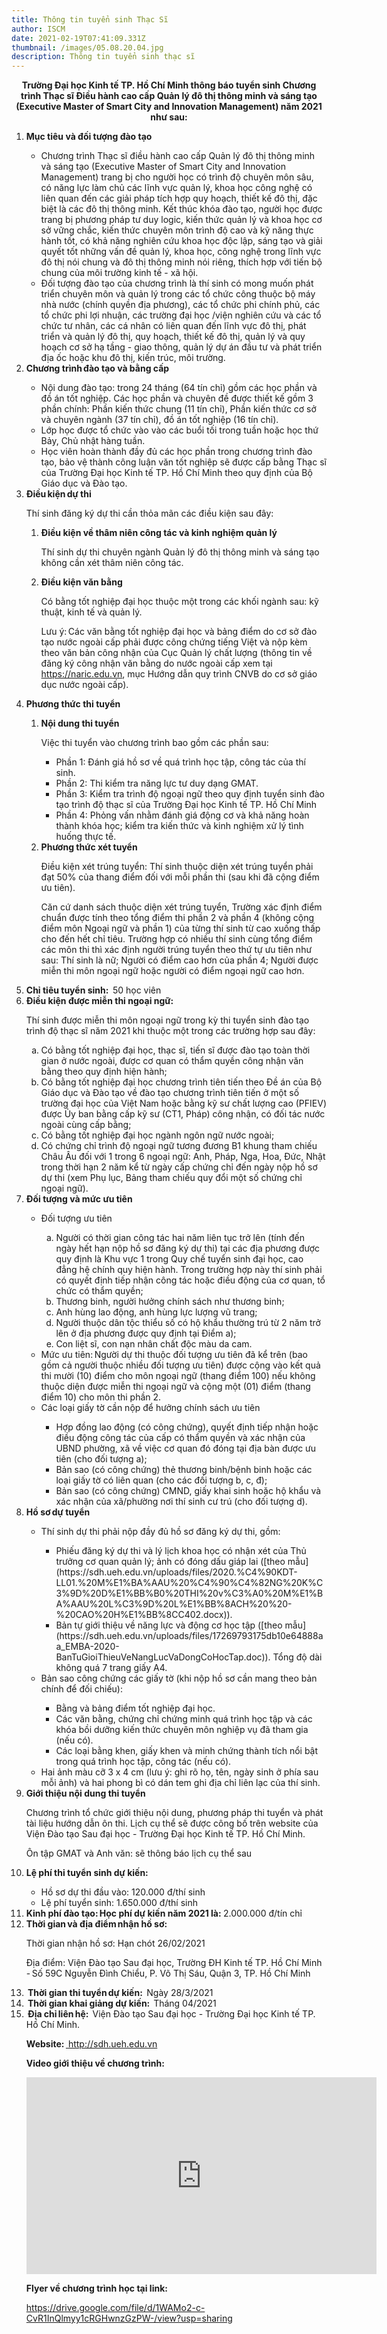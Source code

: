 ```yaml
---
title: Thông tin tuyển sinh Thạc Sĩ
author: ISCM
date: 2021-02-19T07:41:09.331Z
thumbnail: /images/05.08.20.04.jpg
description: Thông tin tuyển sinh thạc sĩ
---
```

<p align='center'> <b>Trường Đại học Kinh tế TP. Hồ Chí Minh thông báo tuyển sinh Chương trình Thạc sĩ Điều hành cao cấp Quản lý đô thị thông minh và sáng tạo (Executive Master of Smart City and Innovation Management) năm 2021 như sau: </b> </p>
<ol>
<li> <b> Mục tiêu và đối tượng đào tạo

</b> </li>

<ul>
<li>Chương trình Thạc sĩ điều hành cao cấp Quản lý đô thị thông minh và sáng tạo (Executive Master of Smart City and Innovation Management) trang bị cho người học có trình độ chuyên môn sâu, có năng lực làm chủ các lĩnh vực quản lý, khoa học công nghệ có liên quan đến các giải pháp tích hợp quy hoạch, thiết kế đô thị, đặc biệt là các đô thị thông minh. Kết thúc khóa đào tạo, người học được trang bị phương pháp tư duy logic, kiến thức quản lý và khoa học cơ sở vững chắc, kiến thức chuyên môn trình độ cao và kỹ năng thực hành tốt, có khả năng nghiên cứu khoa học độc lập, sáng tạo và giải quyết tốt những vấn đề quản lý, khoa học, công nghệ trong lĩnh vực đô thị nói chung và đô thị thông minh nói riêng, thích hợp với tiến bộ chung của môi trường kinh tế - xã hội. 
</li>

<li>Đối tượng đào tạo của chương trình là thí sinh có mong muốn phát triển chuyên môn và quản lý trong các tổ chức công thuộc bộ máy nhà nước (chính quyền địa phương), các tổ chức phi chính phủ, các tổ chức phi lợi nhuận, các trường đại học /viện nghiên cứu và các tổ chức tư nhân, các cá nhân có liên quan đến lĩnh vực đô thị, phát triển và quản lý đô thị, quy hoạch, thiết kế đô thị, quản lý và quy hoạch cơ sở hạ tầng - giao thông, quản lý dự án đầu tư và phát triển địa ốc hoặc khu đô thị, kiến trúc, môi trường. 
</li>
</ul>

<li> <b>  Chương trình đào tạo và bằng cấp 
</b> </li>
<ul>
<li>Nội dung đào tạo: trong 24 tháng (64 tín chỉ) gồm các học phần và đồ án tốt nghiệp. Các học phần và chuyên đề được thiết kế gồm 3 phần chính: Phần kiến thức chung (11 tín chỉ), Phần kiến thức cơ sở và chuyên ngành (37 tín chỉ), đồ án tốt nghiệp (16 tín chỉ). 
</li>

<li>Lớp học được tổ chức vào vào các buổi tối trong tuần hoặc học thứ Bảy, Chủ nhật hàng tuần. 
</li>

<li>Học viên hoàn thành đầy đủ các học phần trong chương trình đào tạo, bảo vệ thành công luận văn tốt nghiệp sẽ được cấp bằng Thạc sĩ của Trường Đại học Kinh tế TP. Hồ Chí Minh theo quy định của Bộ Giáo dục và Đào tạo. 
</li>

</ul>
<li> <b> Điều kiện dự thi 
</b> </li>

Thí sinh đăng ký dự thi cần thỏa mãn các điều kiện sau đây:

<ol>
<li> <b> Điều kiện về thâm niên công tác và kinh nghiệm quản lý </b> 
</li>

Thí sinh dự thi chuyên ngành Quản lý đô thị thông minh và sáng tạo không cần xét thâm niên công tác.

<li> <b> Điều kiện văn bằng </b> 
</li>

Có bằng tốt nghiệp đại học thuộc một trong các khối ngành sau: kỹ thuật, kinh tế và quản lý.

Lưu ý: Các văn bằng tốt nghiệp đại học và bảng điểm do cơ sở đào tạo nước ngoài cấp phải được công chứng tiếng Việt và nộp kèm theo văn bản công nhận của Cục Quản lý chất lượng (thông tin về đăng ký công nhận văn bằng do nước ngoài cấp xem tại https://naric.edu.vn, mục Hướng dẫn quy trình CNVB do cơ sở giáo dục nước ngoài cấp).

</ol>

<li> <b> Phương thức thi tuyển 
</b> </li>

<ol>
<li><b>Nội dung thi tuyển 
</b> </li>

Việc thi tuyển vào chương trình bao gồm các phần sau:

<ul>
<li>Phần 1: Đánh giá hồ sơ về quá trình học tập, công tác của thí sinh.  
</li>

<li>Phần 2: Thi kiểm tra năng lực tư duy dạng GMAT. 
</li>

<li>Phần 3: Kiểm tra trình độ ngoại ngữ theo quy định tuyển sinh đào tạo trình độ thạc sĩ của Trường Đại học Kinh tế TP. Hồ Chí Minh 
</li>

<li>Phần 4: Phỏng vấn nhằm đánh giá động cơ và khả năng hoàn thành khóa học; kiểm tra kiến thức và kinh nghiệm xử lý tình huống thực tế. 
</li>
</ul>

<li> <b>Phương thức xét tuyển 
</b> </li>

Điều kiện xét trúng tuyển: Thí sinh thuộc diện xét trúng tuyển phải đạt 50% của thang điểm đối với mỗi phần thi (sau khi đã cộng điểm ưu tiên).

Căn cứ danh sách thuộc diện xét trúng tuyển, Trường xác định điểm chuẩn được tính theo tổng điểm thi phần 2 và phần 4 (không cộng điểm môn Ngoại ngữ và phần 1) của từng thí sinh từ cao xuống thấp cho đến hết chỉ tiêu. Trường hợp có nhiều thí sinh cùng tổng điểm các môn thi thì xác định người trúng tuyển theo thứ tự ưu tiên như sau: Thí sinh là nữ; Người có điểm cao hơn của phần 4; Người được miễn thi môn ngoại ngữ hoặc người có điểm ngoại ngữ cao hơn.

</ol>
<li> <b>  Chỉ tiêu tuyển sinh:</b>  50 học viên 
</li>

<li> <b> Điều kiện được miễn thi ngoại ngữ: 
</b> </li>

Thí sinh được miễn thi môn ngoại ngữ trong kỳ thi tuyển sinh đào tạo trình độ thạc sĩ năm 2021 khi thuộc một trong các trường hợp sau đây:

<ol type='a'>
<li> Có bằng tốt nghiệp đại học, thạc sĩ, tiến sĩ được đào tạo toàn thời gian ở nước ngoài, được cơ quan có thẩm quyền công nhận văn bằng theo quy định hiện hành; 
</li>

<li>Có bằng tốt nghiệp đại học chương trình tiên tiến theo Đề án của Bộ Giáo dục và Đào tạo về đào tạo chương trình tiên tiến ở một số trường đại học của Việt Nam hoặc bằng kỹ sư chất lượng cao (PFIEV) được Ủy ban bằng cấp kỹ sư (CT1, Pháp) công nhận, có đối tác nước ngoài cùng cấp bằng; 
</li>

<li>Có bằng tốt nghiệp đại học ngành ngôn ngữ nước ngoài; 
</li>

<li>Có chứng chỉ trình độ ngoại ngữ tương đương B1 khung tham chiếu Châu Âu đối với 1 trong 6 ngoại ngữ: Anh, Pháp, Nga, Hoa, Đức, Nhật trong thời hạn 2 năm kể từ ngày cấp chứng chỉ đến ngày nộp hồ sơ dự thi (xem Phụ lục, Bảng tham chiếu quy đổi một số chứng chỉ ngoại ngữ). 
</li>

</ol>

<li> <b> Đối tượng và mức ưu tiên 
</b> </li>

<ul>
<li>Đối tượng ưu tiên 
</li>

<ol type='a'>
<li>Người có thời gian công tác hai năm liên tục trở lên (tính đến ngày hết hạn nộp hồ sơ đăng ký dự thi) tại các địa phương được quy định là Khu vực 1 trong Quy chế tuyển sinh đại học, cao đẳng hệ chính quy hiện hành. Trong trường hợp này thí sinh phải có quyết định tiếp nhận công tác hoặc điều động của cơ quan, tổ chức có thẩm quyền;  
</li>

<li>Thương binh, người hưởng chính sách như thương binh; 
</li>

<li>Anh hùng lao động, anh hùng lực lượng vũ trang; 
</li>

<li> Người thuộc dân tộc thiểu số có hộ khẩu thường trú từ 2 năm trở lên ở địa phương được quy định tại Điểm a); 
</li>

<li>Con liệt sĩ, con nạn nhân chất độc màu da cam. 
</li>
</ol>

<li> Mức ưu tiên: Người dự thi thuộc đối tượng ưu tiên đã kể trên (bao gồm cả người thuộc nhiều đối tượng ưu tiên) được cộng vào kết quả thi mười (10) điểm cho môn ngoại ngữ (thang điểm 100) nếu không thuộc diện được miễn thi ngoại ngữ và cộng một (01) điểm (thang điểm 10) cho môn thi phần 2. 
</li>

<li>Các loại giấy tờ cần nộp để hưởng chính sách ưu tiên </li>

<ul>
<li>Hợp đồng lao động (có công chứng), quyết định tiếp nhận hoặc điều động công tác của cấp có thẩm quyền và xác nhận của UBND phường, xã về việc cơ quan đó đóng tại địa bàn được ưu tiên (cho đối tượng a); 
</li>

<li>Bản sao (có công chứng) thẻ thương binh/bệnh binh hoặc các loại giấy tờ có liên quan (cho các đối tượng b, c, đ); 
</li>

<li>Bản sao (có công chứng) CMND, giấy khai sinh hoặc hộ khẩu và xác nhận của xã/phường nơi thí sinh cư trú (cho đối tượng d). </li>
</ul>

</ul>

<li> <b> Hồ sơ dự tuyển 
</b> </li>
<ul>
<li>Thí sinh dự thi phải nộp đầy đủ hồ sơ đăng ký dự thi, gồm: 
</li>

<ul>
<li>Phiếu đăng ký dự thi và lý lịch khoa học có nhận xét của Thủ trưởng cơ quan quản lý; ảnh có đóng dấu giáp lai ([theo mẫu](https://sdh.ueh.edu.vn/uploads/files/2020.%C4%90KDT-LL01.%20M%E1%BA%AAU%20%C4%90%C4%82NG%20K%C3%9D%20D%E1%BB%B0%20THI%20v%C3%A0%20M%E1%BA%AAU%20L%C3%9D%20L%E1%BB%8ACH%20%20-%20CAO%20H%E1%BB%8CC402.docx)). 
</li>

<li>Bản tự giới thiệu về năng lực và động cơ học tập ([theo mẫu](https://sdh.ueh.edu.vn/uploads/files/17269793175db10e64888aa_EMBA-2020-BanTuGioiThieuVeNangLucVaDongCoHocTap.doc)). Tổng độ dài không quá 7 trang giấy A4. 
</li>

</ul>
<li>Bản sao công chứng các giấy tờ (khi nộp hồ sơ cần mang theo bản chính để đối chiếu): 
</li>

<ul>
<li>Bằng và bảng điểm tốt nghiệp đại học. </li>

<li>Các văn bằng, chứng chỉ chứng minh quá trình học tập và các khóa bồi dưỡng kiến thức chuyên môn nghiệp vụ đã tham gia (nếu có). 
</li>

<li>Các loại bằng khen, giấy khen và minh chứng thành tích nổi bật trong quá trình học tập, công tác (nếu có). </li>
</ul>

<li>Hai ảnh màu cỡ 3 x 4 cm (lưu ý: ghi rõ họ, tên, ngày sinh ở phía sau mỗi ảnh) và hai phong bì có dán tem ghi địa chỉ liên lạc của thí sinh. 
</li>
</ul>

<li> <b> Giới thiệu nội dung thi tuyển 
</b> </li>

Chương trình tổ chức giới thiệu nội dung, phương pháp thi tuyển và phát tài liệu hướng dẫn ôn thi. Lịch cụ thể sẽ được công bố trên website của Viện Đào tạo Sau đại học - Trường Đại học Kinh tế TP. Hồ Chí Minh.

Ôn tập GMAT và Anh văn: sẽ thông báo lịch cụ thể sau

<li> <b> Lệ phí thi tuyển sinh dự kiến: 
</b> </li>

<ul>
<li>Hồ sơ dự thi đầu vào: 120.000 đ/thí sinh 
</li>

<li>Lệ phí tuyển sinh: 1.650.000 đ/thí sinh 
</li>
</ul>

<li> <b> Kinh phí đào tạo: Học phí dự kiến năm 2021 là:
</b> 2.000.000 đ/tín chỉ  </li>

<li> <b>  Thời gian và địa điểm nhận hồ sơ: 
</b> </li>

Thời gian nhận hồ sơ: Hạn chót 26/02/2021

Địa điểm: Viện Đào tạo Sau đại học, Trường ĐH Kinh tế TP. Hồ Chí Minh - Số 59C Nguyễn Đình Chiểu, P. Võ Thị Sáu, Quận 3, TP. Hồ Chí Minh

<li> <b>  Thời gian thi tuyển dự kiến:</b>  Ngày 28/3/2021 
 </li>

<li> <b>  Thời gian khai giảng dự kiến:
</b> Tháng 04/2021  </li>

<li> <b>  Địa chỉ liên hệ: </b> Viện Đào tạo Sau đại học - Trường Đại học Kinh tế TP. Hồ Chí Minh.  </li>

<b>Website:</b> <a href="http://sdh.ueh.edu.vn"> http://sdh.ueh.edu.vn</a>

<b>Video giới thiệu về chương trình: </b>

<iframe width="560" height="315" src="https://www.youtube.com/embed/NrtYcJBrxaU" frameborder="0" allow="accelerometer; autoplay; clipboard-write; encrypted-media; gyroscope; picture-in-picture" allowfullscreen></iframe>

<b>Flyer về chương trình học tại link: </b>

<a href="https://drive.google.com/file/d/1WAMo2-c-CvR1InQlmyy1cRGHwnzGzPW-/view?usp=sharing">https://drive.google.com/file/d/1WAMo2-c-CvR1InQlmyy1cRGHwnzGzPW-/view?usp=sharing</a>

</ol>